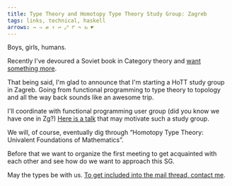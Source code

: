 ```yaml
---
title: Type Theory and Homotopy Type Theory Study Group: Zagreb
tags: links, technical, haskell
arrows: → ⇒ ⇄ ↑ ↩ ⤢ ↱ ↷ ↻ ☛
---
```


Boys, girls, humans.

Recently I've devoured a Soviet book in Category theory and [want something more](https://medium.com/@podmostom/fear-and-loathing-b02ce21074a5).

That being said, I'm glad to announce that I'm starting a HoTT study
group in Zagreb. Going from functional programming to type theory
to topology and all the way back sounds like an awesome trip.

I'll coordinate with functional programming user group (did you know we have
one in Zg?) [Here is a talk](https://www.youtube.com/watch?v=OupcXmLER7I) 
that may motivate such a study group.

We will, of course, eventually dig through
“Homotopy Type Theory: Univalent Foundations of Mathematics”.

Before that we want to organize the first meeting to get acquainted with each other and see how 
do we want to approach this SG.

May the types be with us. [To get included into the mail thread, contact me](http://memorici.de/me.html).
